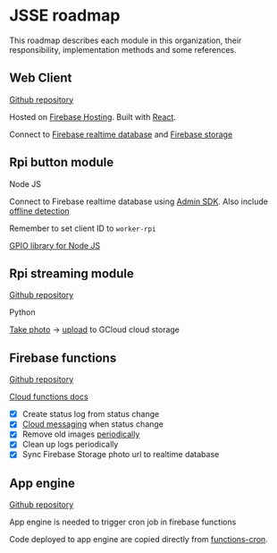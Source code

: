# JSSE roadmap
This roadmap describes each module in this organization, their responsibility, implementation
methods and some references.

## Web Client
[Github repository](https://github.com/jsse-2017-ph23/web-frontend)

Hosted on [Firebase Hosting]. Built with [React].

Connect to [Firebase realtime database] and [Firebase storage]

[Firebase Hosting]: https://firebase.google.com/docs/hosting/
[React]: https://facebook.github.io/react/
[Firebase realtime database]: https://firebase.google.com/docs/database/
[Firebase storage]: https://firebase.google.com/docs/storage/web/download-files

## Rpi button module
Node JS

Connect to Firebase realtime database using [Admin SDK]. Also include [offline detection]

Remember to set client ID to `worker-rpi`

[GPIO library for Node JS]

[Admin SDK]: https://firebase.google.com/docs/database/admin/start
[offline detection]: https://firebase.google.com/docs/database/web/offline-capabilities
[GPIO library for Node JS]: https://github.com/fivdi/onoff

## Rpi streaming module
[Github repository](https://github.com/jsse-2017-ph23/rpi-streaming)

Python

[Take photo] -> [upload] to GCloud cloud storage

[Take photo]: http://picamera.readthedocs.io/en/release-1.13/recipes1.html
[upload]: https://cloud.google.com/storage/docs/object-basics#storage-upload-object-python

## Firebase functions
[Github repository](https://github.com/jsse-2017-ph23/firebase-functions)

[Cloud functions docs]
 - [x] Create status log from status change
 - [x] [Cloud messaging] when status change 
 - [x] Remove old images [periodically]
 - [x] Clean up logs periodically
 - [x] Sync Firebase Storage photo url to realtime database

[Cloud functions docs]: https://firebase.google.com/docs/functions/
[Cloud messaging]: https://firebase.google.com/docs/cloud-messaging/admin/send-messages
[periodically]: https://firebase.googleblog.com/2017/03/how-to-schedule-cron-jobs-with-cloud.html

## App engine
[Github repository](https://github.com/jsse-2017-ph23/app-engine)

App engine is needed to trigger cron job in firebase functions

Code deployed to app engine are copied directly from [functions-cron].

[functions-cron]: https://github.com/firebase/functions-cron